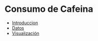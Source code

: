 <h1> Consumo de Cafeina </h1>

* [Introduccion](https://docs.google.com/document/d/1dgSHxnk6Db6fJw22UzhNuLjLPqFG4fe-q6r3qWJTKVE/edit?usp=sharing)
* [Datos](https://docs.google.com/spreadsheets/d/1eOkM4X8WFo6KGlWtyMIcv3mbxTZhSg0eqW-XsaAiRWo/edit?usp=sharing)
* [Visualización](https://jtesone.github.io/infovis/index.html)
